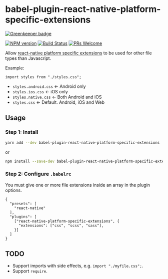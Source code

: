 # babel-plugin-react-native-platform-specific-extensions

[![Greenkeeper badge](https://badges.greenkeeper.io/kristerkari/babel-plugin-react-native-platform-specific-extensions.svg)](https://greenkeeper.io/)

[![NPM version](http://img.shields.io/npm/v/babel-plugin-react-native-platform-specific-extensions.svg)](https://www.npmjs.org/package/babel-plugin-react-native-platform-specific-extensions)
[![Build Status](https://travis-ci.org/kristerkari/babel-plugin-react-native-platform-specific-extensions.svg?branch=master)](https://travis-ci.org/kristerkari/babel-plugin-react-native-platform-specific-extensions)
[![PRs Welcome](https://img.shields.io/badge/PRs-welcome-brightgreen.svg)](https://egghead.io/courses/how-to-contribute-to-an-open-source-project-on-github)

Allow [react-native platform specific extensions](https://facebook.github.io/react-native/docs/platform-specific-code.html#platform-specific-extensions) to be used for other file types than Javascript.

Example:

`import styles from "./styles.css";`

* `styles.android.css` <- Android only
* `styles.ios.css` <- iOS only
* `styles.native.css` <- Both Android and iOS
* `styles.css` <- Default. Android, iOS and Web

## Usage

### Step 1: Install

```sh
yarn add --dev babel-plugin-react-native-platform-specific-extensions
```

or

```sh
npm install --save-dev babel-plugin-react-native-platform-specific-extensions
```

### Step 2: Configure `.babelrc`

You must give one or more file extensions inside an array in the plugin options.

```
{
  "presets": [
    "react-native"
  ],
  "plugins": [
    ["react-native-platform-specific-extensions", {
      "extensions": ["css", "scss", "sass"],
    }]
  ]
}
```

## TODO

* Support imports with side effects, e.g. `import "./myfile.css";`.
* Support `require`.
